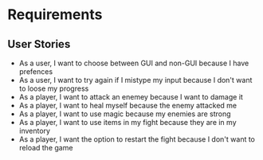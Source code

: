 # Requirements

## User Stories

- As a user, I want to choose between GUI and non-GUI because I have prefences
- As a user, I want to try again if I mistype my input because I don't want to loose my progress
- As a player, I want to attack an enemey because I want to damage it
- As a player, I want to heal myself because the enemy attacked me
- As a player, I want to use magic because my enemies are strong
- As a player, I want to use items in my fight because they are in my inventory
- As a player, I want the option to restart the fight because I don't want to reload the game
